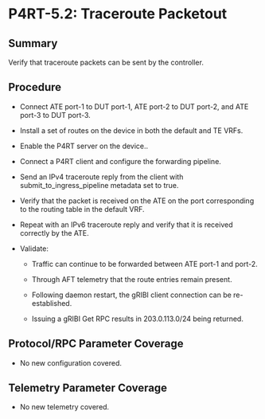 # P4RT-5.2: Traceroute Packetout


## Summary

Verify that traceroute packets can be sent by the controller.


## Procedure

*   Connect ATE port-1 to DUT port-1, ATE port-2 to DUT port-2, and ATE port-3 to
    DUT port-3.

*   Install a set of routes on the device in both the default and TE VRFs.

*   Enable the P4RT server on the device..

*   Connect a P4RT client and configure the forwarding pipeline.

*   Send an IPv4 traceroute reply from the client with submit_to_ingress_pipeline metadata  set to true.

*   Verify that the packet is received on the ATE on the port corresponding to the routing table in the default VRF.

*   Repeat with an IPv6 traceroute reply and verify that it is received correctly by the ATE.


*   Validate:

    *   Traffic can continue to be forwarded between ATE port-1 and port-2.

    *   Through AFT telemetry that the route entries remain present.

    *   Following daemon restart, the gRIBI client connection can be re-established.

    *   Issuing a gRIBI Get RPC results in 203.0.113.0/24 being returned.


## Protocol/RPC Parameter Coverage

*  No new configuration covered.


## Telemetry Parameter Coverage

*  No new telemetry covered.
